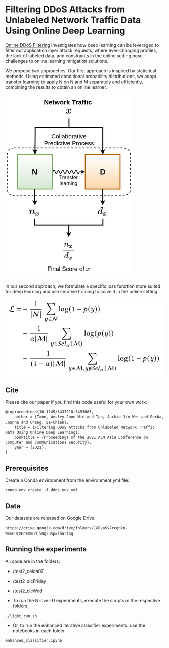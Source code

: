 # Filtering DDoS Attacks from Unlabeled Network Traffic Data Using Online Deep Learning

[Online DDoS Filtering](https://dl.acm.org/doi/10.1145/3433210.3453083) investigates how deep learning can be leveraged to filter out application layer attack requests, where ever-changing profiles, the lack of labeled data, and constraints in the online setting pose challenges to online learning mitigation solutions.

We propose two approaches. Our first approach is inspired by statistical methods. Using estimated conditional probability distributions, we adopt transfer learning to apply N on N and M separately and efficiently, combining the results to obtain an online learner. 

![NoverD](/image/PAN2.png)

In our second approach, we formulate a specific loss function more suited for deep learning and use iterative training to solve it in the online setting.

![iterclassifer](/image/enhanced_classifier.png)


## Cite

Please cite our paper if you find this code useful for your own work:

```
@inproceedings{10.1145/3433210.3453083,
	author = {Tann, Wesley Joon-Wie and Tan, Jackie Jin Wei and Purba, Joanna and Chang, Ee-Chien},
	title = {Filtering DDoS Attacks from Unlabeled Network Traffic Data Using Online Deep Learning},
	booktitle = {Proceedings of the 2021 ACM Asia Conference on Computer and Communications Security},
	year = {2021},
}
```


## Prerequisites

Create a Conda environment from the environment.yml file:
```
conda env create -f ddos_env.yml
```


## Data

Our datasets are released on Google Drive.

`https://drive.google.com/drive/folders/1XCvaSv7rcgbkn-WKv0UCmBnemmGd_5Ug?usp=sharing`


## Running the experiments

All code are in the folders:
* /test2_caida07
* /test2_cicFriday
* /test2_cicWed


* To run the N-over-D experiments, execute the scripts in the respective folders.
```
./light_run.sh
```
* Or, to run the enhanced iterative classifier experiments, use the notebooks in each folder.
```
enhanced_classifier.ipynb
```